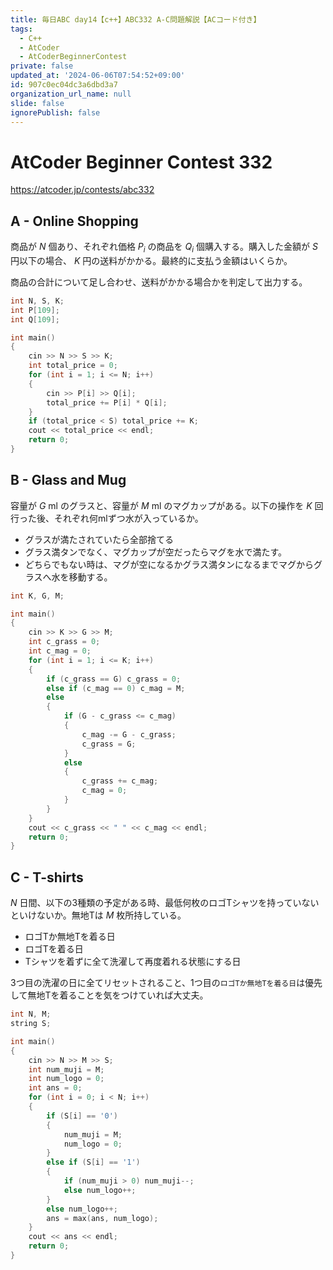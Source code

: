 ```yaml
---
title: 毎日ABC day14【c++】ABC332 A-C問題解説【ACコード付き】
tags:
  - C++
  - AtCoder
  - AtCoderBeginnerContest
private: false
updated_at: '2024-06-06T07:54:52+09:00'
id: 907c0ec04dc3a6dbd3a7
organization_url_name: null
slide: false
ignorePublish: false
---
```

# AtCoder Beginner Contest 332

https://atcoder.jp/contests/abc332

## A - Online Shopping

商品が $N$ 個あり、それぞれ価格 $P_{i}$ の商品を $Q_{i}$ 個購入する。購入した金額が $S$ 円以下の場合、 $K$ 円の送料がかかる。最終的に支払う金額はいくらか。

商品の合計について足し合わせ、送料がかかる場合かを判定して出力する。

```cpp
int N, S, K;
int P[109];
int Q[109];

int main()
{
	cin >> N >> S >> K;
	int total_price = 0;
	for (int i = 1; i <= N; i++)
	{
		cin >> P[i] >> Q[i];
		total_price += P[i] * Q[i];
	}
	if (total_price < S) total_price += K;
	cout << total_price << endl;
	return 0;
}
```

## B - Glass and Mug
容量が 
$G$ ml のグラスと、容量が 
$M$ ml のマグカップがある。以下の操作を $K$ 回行った後、それぞれ何mlずつ水が入っているか。

  - グラスが満たされていたら全部捨てる
  - グラス満タンでなく、マグカップが空だったらマグを水で満たす。
  - どちらでもない時は、マグが空になるかグラス満タンになるまでマグからグラスへ水を移動する。

```cpp
int K, G, M;

int main()
{
	cin >> K >> G >> M;
	int c_grass = 0;
	int c_mag = 0;
	for (int i = 1; i <= K; i++)
	{
		if (c_grass == G) c_grass = 0;
		else if (c_mag == 0) c_mag = M;
		else
		{
			if (G - c_grass <= c_mag)
			{
				c_mag -= G - c_grass;
				c_grass = G;
			}
			else
			{
				c_grass += c_mag;
				c_mag = 0;
			}
		}
	}
	cout << c_grass << " " << c_mag << endl;
	return 0;
}
```

## C - T-shirts

$N$ 日間、以下の3種類の予定がある時、最低何枚のロゴTシャツを持っていないといけないか。無地Tは $M$ 枚所持している。

 - ロゴTか無地Tを着る日
 - ロゴTを着る日
 - Tシャツを着ずに全て洗濯して再度着れる状態にする日

3つ目の洗濯の日に全てリセットされること、1つ目の`ロゴTか無地Tを着る日`は優先して無地Tを着ることを気をつけていれば大丈夫。

```cpp
int N, M;
string S;

int main()
{
	cin >> N >> M >> S;
	int num_muji = M;
	int num_logo = 0;
	int ans = 0;
	for (int i = 0; i < N; i++)
	{
		if (S[i] == '0')
		{
			num_muji = M;
			num_logo = 0;
		}
		else if (S[i] == '1')
		{
			if (num_muji > 0) num_muji--;
			else num_logo++;
		}
		else num_logo++;
		ans = max(ans, num_logo);
	}
	cout << ans << endl;
	return 0;
}
```
